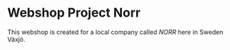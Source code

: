 # Webshop Project Norr

This webshop is created for a local company called *NORR* here in Sweden Växjö.
